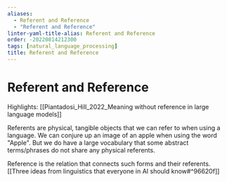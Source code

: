 ```yaml
---
aliases:
  - Referent and Reference
  - "Referent and Reference"
linter-yaml-title-alias: Referent and Reference
order: -20220814212300
tags: [natural_language_processing]
title: Referent and Reference
---
```


# Referent and Reference

Highlights: [[Piantadosi_Hill_2022_Meaning without reference in large language models]]

Referents are physical, tangible objects that we can refer to when using a language. We can conjure up an image of an apple when using the word "Apple". But we do have a large vocabulary that some abstract terms/phrases do not share any physical referents.

Reference is the relation that connects such forms and their referents. [[Three ideas from linguistics that everyone in AI should know#^96620f]]
